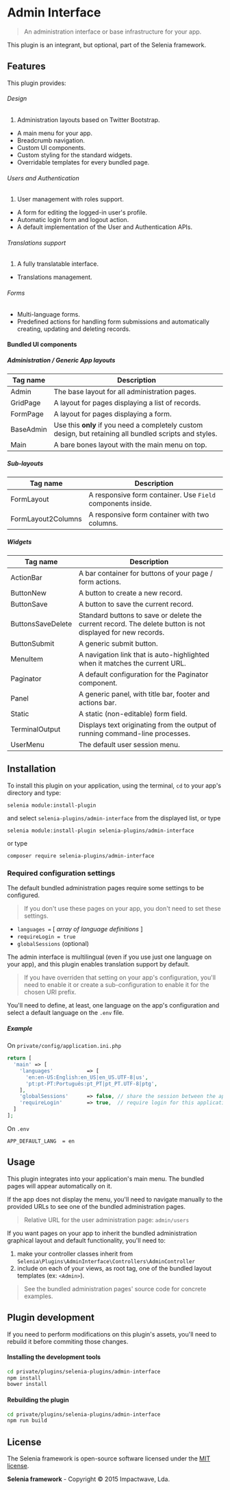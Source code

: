 # Admin Interface

> An administration interface or base infrastructure for your app.

This plugin is an integrant, but optional, part of the Selenia framework.

## Features

This plugin provides:

###### Design

1. Administration layouts based on Twitter Bootstrap.
* A main menu for your app.
* Breadcrumb navigation.
* Custom UI components.
* Custom styling for the standard widgets.
* Overridable templates for every bundled page.

###### Users and Authentication

1. User management with roles support.
* A form for editing the logged-in user's profile.
* Automatic login form and logout action.
* A default implementation of the User and Authentication APIs.

###### Translations support

1. A fully translatable interface.
* Translations management.

###### Forms

* Multi-language forms.
* Predefined actions for handling form submissions and automatically creating, updating and deleting records.

#### Bundled UI components

##### Administration / Generic App layouts
 
Tag name  | Description
----------|------------
Admin     | The base layout for all administration pages.
GridPage  | A layout for pages displaying a list of records.
FormPage  | A layout for pages displaying a form.
BaseAdmin | Use this **only** if you need a completely custom design, but retaining all bundled scripts and styles.
Main      | A bare bones layout with the main menu on top.

##### Sub-layouts

Tag name           | Description
-------------------|------------
FormLayout         | A responsive form container. Use `Field` components inside.
FormLayout2Columns | A responsive form container with two columns.

##### Widgets

Tag name           | Description
-------------------|------------
ActionBar          | A bar container for buttons of your page / form actions.
ButtonNew          | A button to create a new record.
ButtonSave         | A button to save the current record.
ButtonsSaveDelete  | Standard buttons to save or delete the current record. The delete button is not displayed for new records.
ButtonSubmit       | A generic submit button.
MenuItem           | A navigation link that is auto-highlighted when it matches the current URL.
Paginator          | A default configuration for the Paginator component.
Panel              | A generic panel, with title bar, footer and actions bar.
Static             | A static (non-editable) form field.
TerminalOutput     | Displays text originating from the output of running command-line processes.
UserMenu           | The default user session menu.

## Installation

To install this plugin on your application, using the terminal, `cd` to your app's directory and type:

```shell
selenia module:install-plugin
```

and select `selenia-plugins/admin-interface` from the displayed list, or type

```shell
selenia module:install-plugin selenia-plugins/admin-interface
```

or type

```shell
composer require selenia-plugins/admin-interface
```

### Required configuration settings

The default bundled administration pages require some settings to be configured.

> If you don't use these pages on your app, you don't need to set these settings.

* `languages =` [ *array of language definitions* ]
* `requireLogin = true`
* `globalSessions` (optional)

The admin interface is multilingual (even if you use just one language on your app), and this plugin enables translation support by default.

> If you have overriden that setting on your app's configuration, you'll need to enable it or create a sub-configuration to enable it for the chosen URI prefix.

You'll need to define, at least, one language on the app's configuration and select a default language on the  `.env` file.

##### Example

On `private/config/application.ini.php`

```php
return [
  'main' => [
    'languages'           => [
      'en:en-US:English:en_US|en_US.UTF-8|us',
      'pt:pt-PT:Português:pt_PT|pt_PT.UTF-8|ptg',
    ],
    'globalSessions'      => false, // share the session between the application and its sub-applications?
    'requireLogin'        => true,  // require login for this application?
  ]
];
```

On `.env`

```
APP_DEFAULT_LANG  = en
```

## Usage

This plugin integrates into your application's main menu. The bundled pages will appear automatically on it.

If the app does not display the menu, you'll need to navigate manually to the provided URLs to see one of the bundled administration pages.

> Relative URL for the user administration page: `admin/users`

If you want pages on your app to inherit the bundled administration graphical layout and default functionality, you'll need to:

1. make your controller classes inherit from `Selenia\Plugins\AdminInterface\Controllers\AdminController`
2. include on each of your views, as root tag, one of the bundled layout templates (ex: `<Admin>`).

> See the bundled administration pages' source code for concrete examples.

## Plugin development

If you need to perform modifications on this plugin's assets, you'll need to rebuild it before commiting those changes.

#### Installing the development tools

```sh
cd private/plugins/selenia-plugins/admin-interface
npm install
bower install
```

#### Rebuilding the plugin

```sh
cd private/plugins/selenia-plugins/admin-interface
npm run build
```

## License

The Selenia framework is open-source software licensed under the [MIT license](http://opensource.org/licenses/MIT).

**Selenia framework** - Copyright &copy; 2015 Impactwave, Lda.
